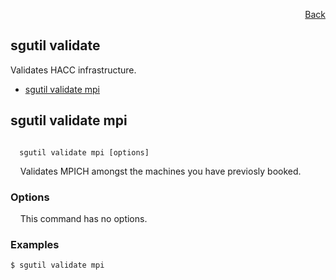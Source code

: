 <div id="readme" class="Box-body readme blob js-code-block-container">
<article class="markdown-body entry-content p-3 p-md-6" itemprop="text">
<p align="right">
<a href="https://github.com/fpgasystems/hacc/blob/main/CLI/README.md#cli">Back</a>
</p>

# sgutil validate
Validates HACC infrastructure.

* [sgutil validate mpi](#sgutil-validate-mpi)

## sgutil validate mpi
<code>
  sgutil validate mpi [options]
</code>
<p>
  &nbsp; &nbsp; Validates MPICH amongst the machines you have previosly booked.
</p>

### Options
&nbsp; &nbsp; This command has no options.
<!-- <code>
  -p, --process <string>
</code>
<p>
  &nbsp; &nbsp; Specifies the number of processes to be stablished between the local and remote nodes.
</p> -->

### Examples
```
$ sgutil validate mpi
```
